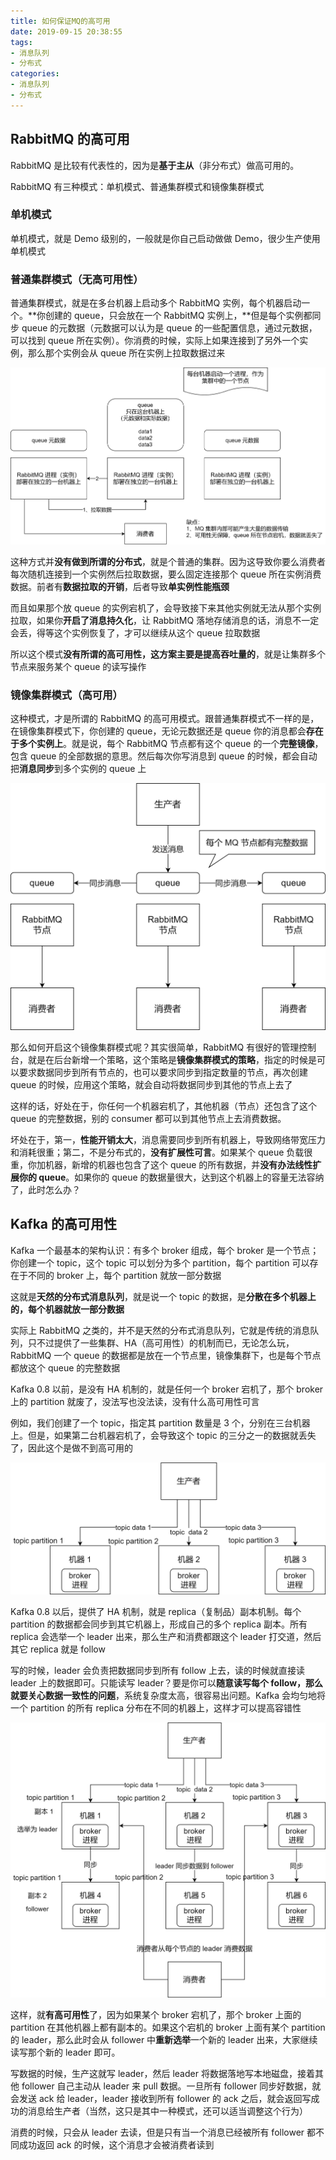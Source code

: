 ```yaml
---
title: 如何保证MQ的高可用
date: 2019-09-15 20:38:55
tags:
- 消息队列
- 分布式
categories: 
- 消息队列
- 分布式
---
```


## RabbitMQ 的高可用



RabbitMQ 是比较有代表性的，因为是**基于主从**（非分布式）做高可用的。



RabbitMQ 有三种模式：单机模式、普通集群模式和镜像集群模式



### 单机模式



单机模式，就是 Demo 级别的，一般就是你自己启动做做 Demo，很少生产使用单机模式



### 普通集群模式（无高可用性）



普通集群模式，就是在多台机器上启动多个 RabbitMQ 实例，每个机器启动一个。**你创建的 queue，只会放在一个 RabbitMQ 实例上，**但是每个实例都同步 queue 的元数据（元数据可以认为是 queue 的一些配置信息，通过元数据，可以找到 queue 所在实例）。你消费的时候，实际上如果连接到了另外一个实例，那么那个实例会从 queue 所在实例上拉取数据过来



![普通集群](如何保证MQ的高可用/普通集群.png)



这种方式并**没有做到所谓的分布式**，就是个普通的集群。因为这导致你要么消费者每次随机连接到一个实例然后拉取数据，要么固定连接那个 queue 所在实例消费数据。前者有**数据拉取的开销**，后者导致**单实例性能瓶颈**



而且如果那个放 queue 的实例宕机了，会导致接下来其他实例就无法从那个实例拉取，如果你**开启了消息持久化**，让 RabbitMQ 落地存储消息的话，消息不一定会丢，得等这个实例恢复了，才可以继续从这个 queue 拉取数据



所以这个模式**没有所谓的高可用性，这方案主要是提高吞吐量的**，就是让集群多个节点来服务某个 queue 的读写操作



### 镜像集群模式（高可用）



这种模式，才是所谓的 RabbitMQ 的高可用模式。跟普通集群模式不一样的是，在镜像集群模式下，你创建的 queue，无论元数据还是 queue 你的消息都会**存在于多个实例上**。就是说，每个 RabbitMQ 节点都有这个 queue 的一个**完整镜像**，包含 queue 的全部数据的意思。然后每次你写消息到 queue 的时候，都会自动把**消息同步**到多个实例的 queue 上



![镜像集群](如何保证MQ的高可用/镜像集群.png)



那么如何开启这个镜像集群模式呢？其实很简单，RabbitMQ 有很好的管理控制台，就是在后台新增一个策略，这个策略是**镜像集群模式的策略**，指定的时候是可以要求数据同步到所有节点的，也可以要求同步到指定数量的节点，再次创建 queue 的时候，应用这个策略，就会自动将数据同步到其他的节点上去了



这样的话，好处在于，你任何一个机器宕机了，其他机器（节点）还包含了这个 queue 的完整数据，别的 consumer 都可以到其他节点上去消费数据。



坏处在于，第一，**性能开销太大**，消息需要同步到所有机器上，导致网络带宽压力和消耗很重；第二，不是分布式的，**没有扩展性可言**。如果某个 queue 负载很重，你加机器，新增的机器也包含了这个 queue 的所有数据，并**没有办法线性扩展你的 queue**。如果你的 queue 的数据量很大，达到这个机器上的容量无法容纳了，此时怎么办？



## Kafka 的高可用性



Kafka 一个最基本的架构认识：有多个 broker 组成，每个 broker 是一个节点；你创建一个 topic，这个 topic 可以划分为多个 partition，每个 partition 可以存在于不同的 broker 上，每个 partition 就放一部分数据



这就是**天然的分布式消息队列**，就是说一个 topic 的数据，是**分散在多个机器上的，每个机器就放一部分数据**



实际上 RabbitMQ 之类的，并不是天然的分布式消息队列，它就是传统的消息队列，只不过提供了一些集群、HA（高可用性）的机制而已，无论怎么玩，RabbitMQ 一个 queue 的数据都是放在一个节点里，镜像集群下，也是每个节点都放这个 queue 的完整数据



Kafka 0.8 以前，是没有 HA 机制的，就是任何一个 broker 宕机了，那个 broker 上的 partition 就废了，没法写也没法读，没有什么高可用性可言



例如，我们创建了一个 topic，指定其 partition 数量是 3 个，分别在三台机器上。但是，如果第二台机器宕机了，会导致这个 topic 的三分之一的数据就丢失了，因此这个是做不到高可用的



![kafka0.8](如何保证MQ的高可用/kafka0.8.png)



Kafka 0.8 以后，提供了 HA 机制，就是 replica（复制品）副本机制。每个 partition 的数据都会同步到其它机器上，形成自己的多个 replica 副本。所有 replica 会选举一个 leader 出来，那么生产和消费都跟这个 leader 打交道，然后其它 replica 就是 follow



写的时候，leader 会负责把数据同步到所有 follow 上去，读的时候就直接读 leader 上的数据即可。只能读写 leader？要是你可以**随意读写每个 follow，那么就要关心数据一致性的问题**，系统复杂度太高，很容易出问题。Kafka 会均匀地将一个 partition 的所有 replica 分布在不同的机器上，这样才可以提高容错性



![Kafka](如何保证MQ的高可用/Kafka.png)



这样，就**有高可用性**了，因为如果某个 broker 宕机了，那个 broker 上面的 partition 在其他机器上都有副本的。如果这个宕机的 broker 上面有某个 partition 的 leader，那么此时会从 follower 中**重新选举**一个新的 leader 出来，大家继续读写那个新的 leader 即可。



写数据的时候，生产这就写 leader，然后 leader 将数据落地写本地磁盘，接着其他 follower 自己主动从 leader 来 pull 数据。一旦所有 follower 同步好数据，就会发送 ack 给 leader，leader 接收到所有 follower 的 ack 之后，就会返回写成功的消息给生产者（当然，这只是其中一种模式，还可以适当调整这个行为）



消费的时候，只会从 leader 去读，但是只有当一个消息已经被所有 follower 都不同成功返回 ack 的时候，这个消息才会被消费者读到

